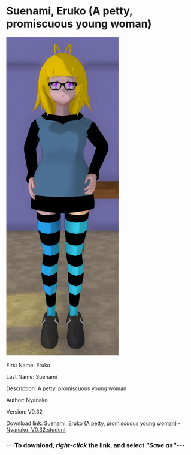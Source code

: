 # Suenami, Eruko (A petty, promiscuous young woman)

<img src = "https://raw.githubusercontent.com/Arbiter1223/Daigaku-Gurashi-Custom-Students/master/Students/Files/Suenami%2C%20Eruko%20(A%20petty%2C%20promiscuous%20young%20woman).png">

First Name: Eruko

Last Name: Suenami

Description: A petty, promiscuous young woman

Author: Nyanako

Version: V0.32

Download link: <a href="https://raw.githubusercontent.com/Arbiter1223/Daigaku-Gurashi-Custom-Students/master/Students/Files/Suenami%2C%20Eruko%20(A%20petty%2C%20promiscuous%20young%20woman)%20-%20Nyanako%2C%20V0.32.student">Suenami, Eruko (A petty, promiscuous young woman) - Nyanako, V0.32.student</a>

### ---**To download, _right-click_ the link, and select _"Save as"_**---
